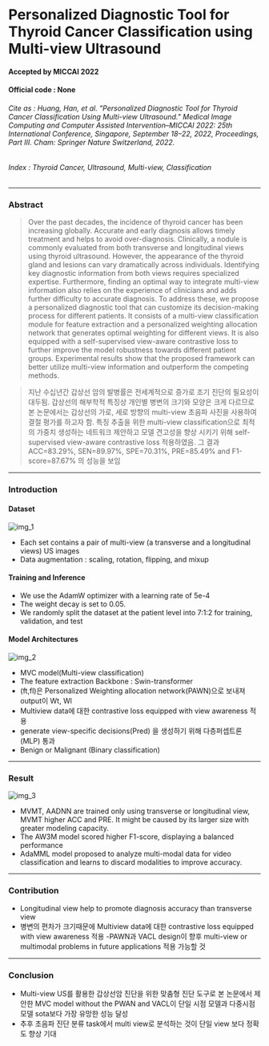 # Personalized Diagnostic Tool for Thyroid Cancer Classification using Multi-view Ultrasound


#### Accepted by MICCAI 2022
#### Official code : None
###### Cite as : Huang, Han, et al. "Personalized Diagnostic Tool for Thyroid Cancer Classification Using Multi-view Ultrasound." Medical Image Computing and Computer Assisted Intervention–MICCAI 2022: 25th International Conference, Singapore, September 18–22, 2022, Proceedings, Part III. Cham: Springer Nature Switzerland, 2022.
###### Index : *Thyroid Cancer*, *Ultrasound*, *Multi-view*, *Classification*
------


### Abstract
> Over the past decades, the incidence of thyroid cancer has been increasing globally. Accurate and early diagnosis allows timely treatment and helps to avoid over-diagnosis. Clinically, a nodule is commonly evaluated from both transverse and longitudinal views using thyroid ultrasound. However, the appearance of the thyroid gland and lesions can vary dramatically across individuals. Identifying key diagnostic information from both views requires specialized expertise. Furthermore, finding an optimal way to integrate multi-view information also relies on the experience of clinicians and adds further difficulty to accurate diagnosis. To address these, we propose a personalized diagnostic tool that can customize its decision-making process for different patients. It consists of a multi-view classification module for feature extraction and a personalized weighting allocation network that generates optimal weighting for different views. It is also equipped with a self-supervised view-aware contrastive loss to further improve the model robustness towards different patient groups. Experimental results show that the proposed framework can better utilize multi-view information and outperform the competing methods.

> 지난 수십년간 갑상선 암의 발병률은 전세계적으로 증가로 조기 진단의 필요성이 대두됨. 갑상선의 해부학적 특징상 개인별 병변의 크기와 모양은 크게 다르므로 본 논문에서는 갑상선의 가로, 세로 방향의 multi-view 초음파 사진을 사용하여 결절 평가를 하고자 함. 특징 추출을 위한 multi-view classification으로 최적의 가중치 생성하는 네트워크 제안하고 모델 견고성을 향상 시키기 위해 self-supervised view-aware contrastive loss 적용하였음. 그 결과 ACC=83.29%, SEN=89.97%, SPE=70.31%, PRE=85.49% and F1-score=87.67% 의 성능을 보임
--------
### Introduction

#### Dataset
![img_1](https://user-images.githubusercontent.com/89971553/218296978-686b7cef-bb3d-4159-87a2-9bfd60b66b46.jpg)
- Each set contains a pair of multi-view (a transverse and a longitudinal views) US images
- Data augmentation : scaling, rotation, flipping, and mixup

#### Training and Inference
- We use the AdamW optimizer with a learning rate of 5e-4
- The weight decay is set to 0.05. 
- We randomly split the dataset at the patient level into 7:1:2 for training, validation, and test

#### Model Architectures
![img_2](https://user-images.githubusercontent.com/89971553/218296986-074771e7-6885-455c-aae6-b90e6eb451b1.jpg)
- MVC model(Multi-view classification)
- The feature extraction Backbone : Swin-transformer 
- (ft,fl)은 Personalized Weighting allocation network(PAWN)으로 보내져 output이 Wt, Wl
- Multiview data에 대한 contrastive loss equipped with view awareness 적용
- generate view-specific decisions(Pred) 을 생성하기 위해 다층퍼셉트론(MLP) 통과 
- Benign or Malignant (Binary classification)

---------
### Result
![img_3](https://user-images.githubusercontent.com/89971553/218296996-ab2979bd-6bd5-4c44-beb3-73e7ac1a4bc3.jpg)
- MVMT, AADNN are trained only using transverse or longitudinal view, MVMT higher ACC and PRE. It might be caused by its larger size with greater modeling capacity. 
- The AW3M model scored higher F1-score, displaying a balanced performance
- AdaMML model proposed to analyze multi-modal data for video classification and learns to discard modalities to improve accuracy.


--------
### Contribution
- Longitudinal view help to promote diagnosis accuracy than transverse view
- 병변의 편차가 크기때문에 Multiview data에 대한 contrastive loss equipped with view awareness 적용
-PAWN과 VACL design이 향후 multi-view or multimodal problems in future applications 적용 가능할 것




--------
### Conclusion
- Multi-view US를 활용한 갑상선암 진단을 위한 맞춤형 진단 도구로 본 논문에서 제안한 MVC model without the PWAN and VACL이 단일 시점 모델과 다중시점 모델 sota보다 가장 유망한 성능 달성
- 추후 초음파 진단 분류 task에서 multi view로 분석하는 것이 단일 view 보다 정확도 향상 기대 

